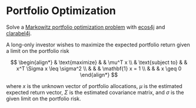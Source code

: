 # Portfolio Optimization

Solve a [Markowitz portfolio optimization problem](https://en.wikipedia.org/wiki/Modern_portfolio_theory)
with [ecos4j](https://github.com/atraplet/ecos4j) and [clarabel4j](https://github.com/atraplet/clarabel4j).

A long-only investor wishes to maximize the expected portfolio return given a limit on the portfolio risk

$$
\begin{align*}
& \text{maximize} & & \mu^T x \\
& \text{subject to} & & x^T \Sigma x \leq \sigma^2 \\
& & & \mathbf{1} x = 1 \\
& & & x \geq 0
\end{align*}
$$

where $x$ is the unknown vector of portfolio allocations, $\mu$ is the estimated expected return vector, $\Sigma$ is the
estimated covariance matrix, and $\sigma$ is the given limit on the portfolio risk.
